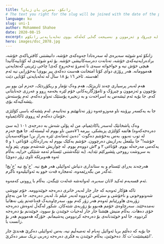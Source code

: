 ```yaml
---
title: زانکۆ، نەمردن یان ژیان؟
# The text you right for the slug will be joined with the date of the post
language: ku
slug: uni-1
author: Mohammed Shahoe
date: 2020-08-15
excerpt: مشتێک لە چیرۆک و ئەزموون و نەسیحەت گەلی کەڵەکە بووی تەلەبایەتی زانکۆم
hero: images/dsc_2078.jpg
---
```

زانکۆ ئەو شوێنە سەیرەی لە سەرەتادا جەوەکەی خۆشە، دانیشتنی کافتریاکەی خۆشە، برادەرایەتیەکەی خۆشە، تەنانەت دەرسەکانیشی خۆشە. بۆ ئەو شوێنەی لە کۆتاییەکانیدا هیچی خۆش نیە و خواخواتە سبەی نا ئەمرۆ تەخەروج کەی! چاخی زێرینی گەنجایەتی هەموومانە. هەر ڕۆژی دوای کۆتا امتحانت هەست دەکەی پیر بووی! بەخۆڕایی نیە ئەم هەستە. ئاخر ١٦ بۆ ١٨ ساڵ لە تەلەبایەتی کۆتایی دێت!

هەم لەبەر پرسیاری چەند ئازیزێک، هەم وەک تۆمار و ریکۆڕدێک، حەزم لێ بوو بیر بۆچوون و ئەزموون و چیرۆک و ئامۆژگاریەکانی خۆم لێرە بخەمە ڕوو و عەرزی جەنابتانی کەم. جا بۆیە ئەم ئیشەس بە اسراحەت و بە زنجیرە پۆستێک تەواو دەکەم. ئەم پۆستەش پێشەکیەکە بۆی.

جا بە یەکسەر بڕۆینە ناو مەوزوعەوە زۆر نەتانهێنم و نەتانبەم. لەم پێشەکە باسی کۆلێژی خۆمان دەکەم لە ڕووی ئاکادێمیاوە.

وەک پاشخانێک لەسەر یاکادێمیام، من لە پۆلی شەش بە دەرجەی ١٠١ (بە سێ دەرەجەکەوە) هاتمە کۆلێژی پزیشکی. بیرمە ٧٦ەمین ناو بووم لە لیستەکە. جا هیچ حەزم لە توب نەبوو، بەس بەخۆشم دەگوت "دەبێ ئەمانەی ئێرە بەراز بن! مونافەسەیان خۆشە!" جا بیلفعل بەرازیش دەرچوون. خۆشم یەکێک بووم لە بەرازەکان. قۆناغی ١ و ٥ یەکەمی مەرحەلە بووم. قۆناغی ٢ و ٣ش دووەم بووم. لە چواریش شەشەم بووم. پێم وایە بە سروشت رووحی پێشبڕکێم تێدایە. (بە تێگەشتنی ئێستام ئەمە شتێکی خراپە، بەڵام ئەوە هەویرێکە ئاوی زۆر دەوێ)

هەرچەند بەڕای ئێستام و بە ستانداری دنیاش ئەوائیلی هەر هیچ نیە. 'ح'یچ نیە 'ح'یچ! ئەگەر من بگەڕێمەوە، ئەمجارە قەت خوو بە ئەوائیلیەوە ناگرم.

ئەم قسەیەم ئەکید لاتان سەیرە، لەوانەشە غەلەت تێبگەن. بەڵام با ڕوونی کەمەوە.

تاکە هۆکار ئەوەیە کە جار جار لەبەر خاتری دەرەجە خوێندوومە. خۆم تووشی شەونووخونی و ناخۆشی و سترێس کردووە لەبەر عیلم نا، لەبەر دەرەجە. جا من بەچاو زۆربەی هاوڕێیانم ئەوەم هەر زۆر کەم بوو، سەرچاوەیەک قەناعەتم پێی نەهاتبا نەمدەخێند. سەرچاوەی خۆمم هەبوو بۆ زۆربەی شتەکان. شکور لەگەڵ ئەوەش دەرەجە خۆی دەهات. بەڵام منیش هێشتا جار جار لەجیات خوێندن بۆ سوود، خوێندنم بۆ دەرەجە کردووە. جا لەو خوێندنانەی بۆ دەرەجە کردوومن پەشیمانم. خۆزگە هەموویم هەر بۆ زانست با.

جا بۆیە کە دەڵێم بریا ئەوائیل نەبام لە تەمبەڵیم نیە، بەس ئەوائیلی دەکرێ هەندێ جار 'انێفیشێنت'ت کا. دەخوێنێ، بەڵام خوێندن بە فکری دەرەجە زەربی نزیک سفر دەکرێ.